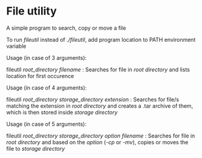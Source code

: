 # File utility
A simple program to search, copy or move a file

To run _fileutil_ instead of _./fileutil_, add program location to PATH environment variable

Usage (in case of 3 arguments):

fileutil _root_directory filename_ : Searches for file in _root directory_ and lists location for first occurence

Usage (in case of 4 arguments):

fileutil _root_directory storage_directory extension_ : Searches for file/s matching the extension in _root directory_ and creates a .tar archive of them, which is then stored inside _storage directory_

Usage (in case of 5 arguments):

fileutil _root_directory storage_directory option filename_ : Searches for file in _root directory_ and based on the _option_ (_-cp_ or _-mv_), copies or moves the file to _storage directory_

